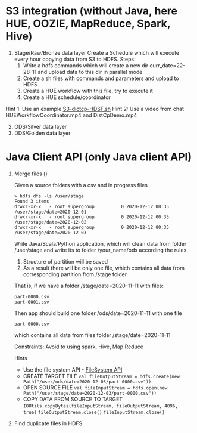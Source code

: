 # S3 integration (without Java, here HUE, OOZIE, MapReduce, Spark, Hive)
1. Stage/Raw/Bronze data layer
   Create a Schedule which will execute every hour copying data from S3 to HDFS.
   Steps:
   1. Write a hdfs commands which will create a new dir curr_date=22-28-11 and upload data to this dir in parallel mode
   2. Create a sh files with commands and parameters and upload to HDFS 
   3. Create a HUE workflow  with this file, try to execute it
   4. Create a HUE schedule/coordinator

Hint 1: Use an example [S3-dictcp-HDSF.sh](src/main/resources/hue/S3-dictcp-HDSF.sh)
Hint 2: Use a video from chat HUEWorkflowCoordinator.mp4 and DistCpDemo.mp4

2. ODS/Silver data layer
3. DDS/Golden data layer



# Java Client API (only Java client API)
1. Merge files ()

    Given a source folders with a csv and in progress files
    ``` text
    > hdfs dfs -ls /user/stage
    Found 3 items
    drwxr-xr-x   - root supergroup          0 2020-12-12 00:35 /user/stage/date=2020-12-01
    drwxr-xr-x   - root supergroup          0 2020-12-12 00:35 /user/stage/date=2020-12-02
    drwxr-xr-x   - root supergroup          0 2020-12-12 00:35 /user/stage/date=2020-12-03
    ```
   
    Write Java/Scala/Python application, which will clean data from folder /user/stage and write its to folder /your_name/ods according the rules
   1. Structure of partition will be saved
   2. As a result there will be only one file, which contains all data from corresponding partition from /stage folder

    That is, if we have a folder /stage/date=2020-11-11 with files:

    ``` text
    part-0000.csv
    part-0001.csv
    ```
    
    Then  app should build one folder /ods/date=2020-11-11 with one file
    ``` text
    part-0000.csv
    ```
    which contains all data from files folder /stage/date=2020-11-11

   Constraints:
   Avoid to using spark, Hive, Map Reduce

   Hints
    - Use the file system API - [FileSystem API](https://hadoop.apache.org/docs/stable/api/org/apache/hadoop/fs/FileSystem.html)
    - CREATE TARGET FILE 
    `val fileOutputStream = hdfs.create(new Path("/user/ods/date=2020-12-03/part-0000.csv"))`
    - OPEN SOURCE FILE
    `val fileInputStream = hdfs.open(new Path("/user/stage/date=2020-12-03/part-0000.csv"))`
    - COPY DATA FROM SOURCE TO TARGET
    `IOUtils.copyBytes(fileInputStream, fileOutputStream, 4096, true)`
    `fileOutputStream.close()`
    `fileInputStream.close()`
   
2. Find duplicate files in HDFS 